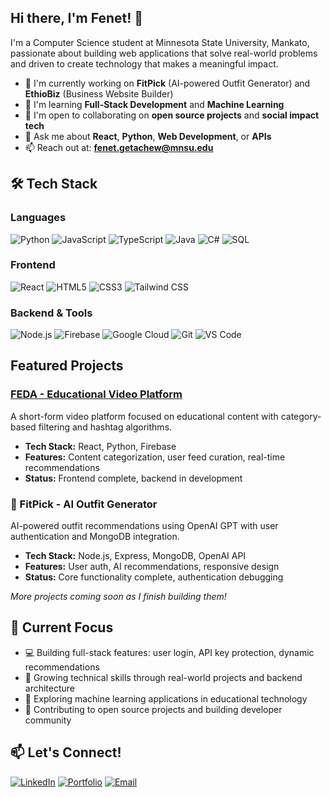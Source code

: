 ## Hi there, I'm Fenet! 👋
I'm a Computer Science student at Minnesota State University, Mankato, passionate about building web applications that solve real-world problems and driven to create technology that makes a meaningful impact.

- 🔭 I'm currently working on **FitPick** (AI-powered Outfit Generator) and **EthioBiz** (Business Website Builder)
- 🌱 I'm learning **Full-Stack Development** and **Machine Learning**
- 👯 I'm open to collaborating on **open source projects** and **social impact tech**
- 💬 Ask me about **React**, **Python**, **Web Development**, or **APIs**
- 📫 Reach out at: **fenet.getachew@mnsu.edu**
<!-- ⚡ Fun fact: [Your new fun fact here] -->

## 🛠️ Tech Stack

### Languages
![Python](https://img.shields.io/badge/-Python-3776AB?style=flat-square&logo=Python&logoColor=white)
![JavaScript](https://img.shields.io/badge/-JavaScript-F7DF1E?style=flat-square&logo=javascript&logoColor=black)
![TypeScript](https://img.shields.io/badge/-TypeScript-3178C6?style=flat-square&logo=typescript&logoColor=white)
![Java](https://img.shields.io/badge/-Java-007396?style=flat-square&logo=java&logoColor=white)
![C#](https://img.shields.io/badge/-C%23-239120?style=flat-square&logo=c-sharp&logoColor=white)
![SQL](https://img.shields.io/badge/-SQL-4479A1?style=flat-square&logo=mysql&logoColor=white)

### Frontend
![React](https://img.shields.io/badge/-React-61DAFB?style=flat-square&logo=react&logoColor=black)
![HTML5](https://img.shields.io/badge/-HTML5-E34F26?style=flat-square&logo=html5&logoColor=white)
![CSS3](https://img.shields.io/badge/-CSS3-1572B6?style=flat-square&logo=css3&logoColor=white)
![Tailwind CSS](https://img.shields.io/badge/-Tailwind%20CSS-38B2AC?style=flat-square&logo=tailwind-css&logoColor=white)

### Backend & Tools
![Node.js](https://img.shields.io/badge/-Node.js-339933?style=flat-square&logo=node.js&logoColor=white)
![Firebase](https://img.shields.io/badge/-Firebase-FFCA28?style=flat-square&logo=firebase&logoColor=black)
![Google Cloud](https://img.shields.io/badge/-Google%20Cloud-4285F4?style=flat-square&logo=google-cloud&logoColor=white)
![Git](https://img.shields.io/badge/-Git-F05032?style=flat-square&logo=git&logoColor=white)
![VS Code](https://img.shields.io/badge/-VS%20Code-007ACC?style=flat-square&logo=visual-studio-code&logoColor=white)

## Featured Projects

### [FEDA - Educational Video Platform](https://github.com/FenetGetachew/feda-app)
A short-form video platform focused on educational content with category-based filtering and hashtag algorithms.
- **Tech Stack:** React, Python, Firebase
- **Features:** Content categorization, user feed curation, real-time recommendations
- **Status:** Frontend complete, backend in development
### 🎨 FitPick - AI Outfit Generator
AI-powered outfit recommendations using OpenAI GPT with user authentication and MongoDB integration.
* **Tech Stack:** Node.js, Express, MongoDB, OpenAI API
* **Features:** User auth, AI recommendations, responsive design
* **Status:** Core functionality complete, authentication debugging

*More projects coming soon as I finish building them!*

## 🌟 Current Focus

- 💻 Building full-stack features: user login, API key protection, dynamic recommendations
- 🌱 Growing technical skills through real-world projects and backend architecture
- 🎯 Exploring machine learning applications in educational technology
- 🤝 Contributing to open source projects and building developer community

## 📫 Let's Connect!

[![LinkedIn](https://img.shields.io/badge/-LinkedIn-0077B5?style=flat-square&logo=linkedin&logoColor=white)](https://www.linkedin.com/in/fenet-getachew/)
[![Portfolio](https://img.shields.io/badge/-Portfolio-000000?style=flat-square&logo=vercel&logoColor=white)](your-portfolio-url)
[![Email](https://img.shields.io/badge/-Email-D14836?style=flat-square&logo=gmail&logoColor=white)](mailto:fenet.getachew@mnsu.edu)


